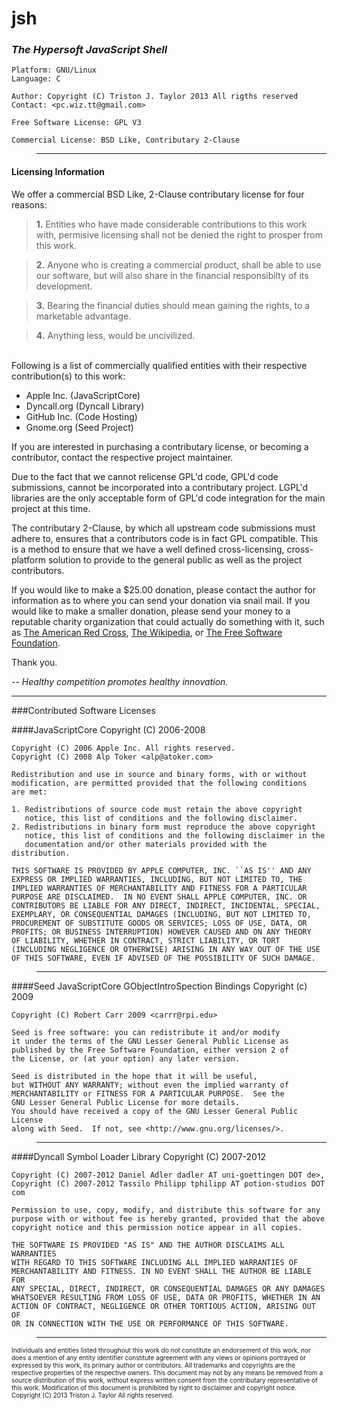 jsh <markup theme='hypersoft'>
===

### *The Hypersoft JavaScript Shell*

	Platform: GNU/Linux
	Language: C

	Author: Copyright (C) Triston J. Taylor 2013 All rigths reserved
	Contact: <pc.wiz.tt@gmail.com>

	Free Software License: GPL V3

	Commercial License: BSD Like, Contributary 2-Clause

><hr>

#### Licensing Information
We offer a commercial BSD Like, 2-Clause contributary license for four reasons:

>**1.** Entities who have made considerable contributions to this work with,
permisive licensing shall not be denied the right to prosper from this work.

>**2.** Anyone who is creating a commercial product, shall be able to use our
software, but will also share in the financial responsibilty of its development.

>**3.** Bearing the financial duties should mean gaining the rights, to a
marketable advantage.

>**4.** Anything less, would be uncivilized.

<br/>
Following is a list of commercially qualified entities with their respective
contribution(s) to this work:

* Apple Inc. (JavaScriptCore)
* Dyncall.org (Dyncall Library)
* GitHub Inc. (Code Hosting)
* Gnome.org (Seed Project)

If you are interested in purchasing a contributary license, or becoming a
contributor, contact the respective project maintainer.

Due to the fact that we cannot relicense GPL'd code, GPL'd code submissions,
cannot be incorporated into a contributary project. LGPL'd libraries are the
only acceptable form of GPL'd code integration for the main project at this time.

The contributary 2-Clause, by which all upstream code submissions must adhere
to, ensures that a contributors code is in fact GPL compatible. This is a method
to ensure that we have a well defined cross-licensing, cross-platform solution to
provide to the general public as well as the project contributors.

If you would like to make a $25.00 donation, please contact the author for
information as to where you can send your donation via snail mail. If you would
like to make a smaller donation, please send your money to a reputable charity
organization that could actually do something with it, such as
[The American Red Cross](http://www.redcross.org),
[The Wikipedia](http://en.wikipedia.org/wiki/Donation), or
[The Free Software Foundation](http://www.fsf.org).

Thank you.

*-- Healthy competition promotes healthy innovation.*

<hr>


###Contributed Software Licenses

####JavaScriptCore Copyright (C) 2006-2008

	Copyright (C) 2006 Apple Inc. All rights reserved.
	Copyright (C) 2008 Alp Toker <alp@atoker.com>

	Redistribution and use in source and binary forms, with or without
	modification, are permitted provided that the following conditions
	are met:

	1. Redistributions of source code must retain the above copyright
	   notice, this list of conditions and the following disclaimer.
	2. Redistributions in binary form must reproduce the above copyright
	   notice, this list of conditions and the following disclaimer in the
	   documentation and/or other materials provided with the distribution.

	THIS SOFTWARE IS PROVIDED BY APPLE COMPUTER, INC. ``AS IS'' AND ANY
	EXPRESS OR IMPLIED WARRANTIES, INCLUDING, BUT NOT LIMITED TO, THE
	IMPLIED WARRANTIES OF MERCHANTABILITY AND FITNESS FOR A PARTICULAR
	PURPOSE ARE DISCLAIMED.  IN NO EVENT SHALL APPLE COMPUTER, INC. OR
	CONTRIBUTORS BE LIABLE FOR ANY DIRECT, INDIRECT, INCIDENTAL, SPECIAL,
	EXEMPLARY, OR CONSEQUENTIAL DAMAGES (INCLUDING, BUT NOT LIMITED TO,
	PROCUREMENT OF SUBSTITUTE GOODS OR SERVICES; LOSS OF USE, DATA, OR
	PROFITS; OR BUSINESS INTERRUPTION) HOWEVER CAUSED AND ON ANY THEORY
	OF LIABILITY, WHETHER IN CONTRACT, STRICT LIABILITY, OR TORT
	(INCLUDING NEGLIGENCE OR OTHERWISE) ARISING IN ANY WAY OUT OF THE USE
	OF THIS SOFTWARE, EVEN IF ADVISED OF THE POSSIBILITY OF SUCH DAMAGE. 

><hr>

####Seed JavaScriptCore GObjectIntroSpection Bindings Copyright (c) 2009

	Copyright (C) Robert Carr 2009 <carrr@rpi.edu>

	Seed is free software: you can redistribute it and/or modify
	it under the terms of the GNU Lesser General Public License as
	published by the Free Software Foundation, either version 2 of
	the License, or (at your option) any later version.

	Seed is distributed in the hope that it will be useful,
	but WITHOUT ANY WARRANTY; without even the implied warranty of
	MERCHANTABILITY or FITNESS FOR A PARTICULAR PURPOSE.  See the
	GNU Lesser General Public License for more details.
	You should have received a copy of the GNU Lesser General Public License
	along with Seed.  If not, see <http://www.gnu.org/licenses/>.

><hr>

####Dyncall Symbol Loader Library Copyright (C) 2007-2012

	Copyright (C) 2007-2012 Daniel Adler dadler AT uni-goettingen DOT de>, 
	Copyright (C) 2007-2012 Tassilo Philipp tphilipp AT potion-studios DOT com

	Permission to use, copy, modify, and distribute this software for any
	purpose with or without fee is hereby granted, provided that the above
	copyright notice and this permission notice appear in all copies.

	THE SOFTWARE IS PROVIDED "AS IS" AND THE AUTHOR DISCLAIMS ALL WARRANTIES
	WITH REGARD TO THIS SOFTWARE INCLUDING ALL IMPLIED WARRANTIES OF
	MERCHANTABILITY AND FITNESS. IN NO EVENT SHALL THE AUTHOR BE LIABLE FOR
	ANY SPECIAL, DIRECT, INDIRECT, OR CONSEQUENTIAL DAMAGES OR ANY DAMAGES
	WHATSOEVER RESULTING FROM LOSS OF USE, DATA OR PROFITS, WHETHER IN AN
	ACTION OF CONTRACT, NEGLIGENCE OR OTHER TORTIOUS ACTION, ARISING OUT OF
	OR IN CONNECTION WITH THE USE OR PERFORMANCE OF THIS SOFTWARE.

><hr>

<div id=legalFinePrint><font size=1>
Individuals and entities listed throughout this work do not constitute an
endorsement of this work, nor does a mention of any entity identifier
constitute agreement with any views or opinions portrayed or expressed by this 
work, its primary author or contributors. All trademarks and copyrights are the 
respective properties of the respective owners. 
This document may not by any means be removed from a source distribution of this work,
without express written consent from the contributary representative of this work. 
Modification of this document is prohibited by right to disclaimer and copyright notice.
Copyright (C) 2013 Triston J. Taylor All rights reserved.
</font></div>

